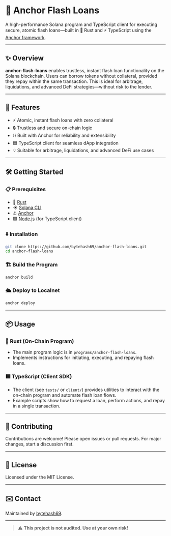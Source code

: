 # 🏦 Anchor Flash Loans

A high-performance Solana program and TypeScript client for executing secure, atomic flash loans—built in 🦀 Rust and ⚡️ TypeScript using the [Anchor framework](https://book.anchor-lang.com/).

---

## ✨ Overview

**anchor-flash-loans** enables trustless, instant flash loan functionality on the Solana blockchain. Users can borrow tokens without collateral, provided they repay within the same transaction. This is ideal for arbitrage, liquidations, and advanced DeFi strategies—without risk to the lender.

---

## 🚀 Features

- ⚡️ Atomic, instant flash loans with zero collateral
- 🔒 Trustless and secure on-chain logic
- ⛓ Built with Anchor for reliability and extensibility
- 🟦 TypeScript client for seamless dApp integration
- 💡 Suitable for arbitrage, liquidations, and advanced DeFi use cases

---

## 🛠 Getting Started

### 📋 Prerequisites

- 🦀 [Rust](https://www.rust-lang.org/tools/install)
- ☀️ [Solana CLI](https://docs.solana.com/cli/install-solana-cli-tools)
- ⚓️ [Anchor](https://book.anchor-lang.com/getting_started/installation.html)
- 🟩 [Node.js](https://nodejs.org/) (for TypeScript client)

### ⬇️ Installation

```bash
git clone https://github.com/bytehash69/anchor-flash-loans.git
cd anchor-flash-loans
```

### 🏗 Build the Program

```bash
anchor build
```

### 🛳 Deploy to Localnet

```bash
anchor deploy
```

---

## 📦 Usage

### 📝 Rust (On-Chain Program)

- The main program logic is in `programs/anchor-flash-loans`.
- Implements instructions for initiating, executing, and repaying flash loans.

### 🟦 TypeScript (Client SDK)

- The client (see `tests/` or `client/`) provides utilities to interact with the on-chain program and automate flash loan flows.
- Example scripts show how to request a loan, perform actions, and repay in a single transaction.

---

## 🤝 Contributing

Contributions are welcome! Please open issues or pull requests. For major changes, start a discussion first.

---

## 📄 License

Licensed under the MIT License.

---

## ✉️ Contact

Maintained by [bytehash69](https://github.com/bytehash69).

---

> ⚠️ **This project is not audited. Use at your own risk!**
